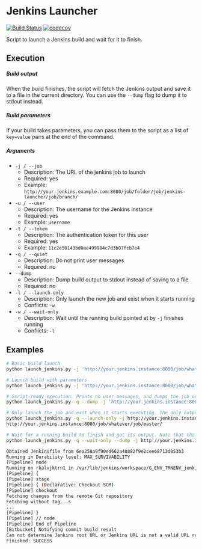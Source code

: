 # Jenkins Launcher

[![Build Status](https://travis-ci.org/ocaballeror/jenkins-launch.svg?branch=master)](https://travis-ci.org/ocaballeror/jenkins-launch)
[![codecov](https://codecov.io/gh/ocaballeror/jenkins-launch/branch/master/graph/badge.svg)](https://codecov.io/gh/ocaballeror/jenkins-launch)


Script to launch a Jenkins build and wait for it to finish.

## Execution

##### Build output
When the build finishes, the script will fetch the Jenkins output and save it to a file in the current directory. You can use the `--dump` flag to dump it to stdout instead.

##### Build parameters
If your build takes parameters, you can pass them to the script as a list of `key=value` pairs at the end of the command.

##### Arguments
* `-j / --job`
    * Description: The URL of the jenkins job to launch
    * Required: yes
    * Example: `http://your.jenkins.example.com:8080/job/folder/job/jenkins-launcher/job/branch/`
* `-u / --user`
    * Description: The username for the Jenkins instance
    * Required: yes
    * Example: `username`
* `-t / --token`
    * Description: The authentication token for this user
    * Required: yes
    * Example: `11c2e50143bd0ae499984c7d3b07fcb7e4`
* `-q / --quiet`
    * Description: Do not print user messages
    * Required: no
* `--dump`
    * Description: Dump build output to stdout instead of saving to a file
    * Required: no
* `-l / --launch-only`
    * Description: Only launch the new job and exist when it starts running
	* Conflicts: `-w`
* `-w / --wait-only`
    * Description: Wait until the running build pointed at by `-j` finishes running
	* Conflicts: `-l`

## Examples

```sh
# Basic build launch
python launch_jenkins.py -j 'http://your.jenkins.instance:8080/job/whatever/job/master' -u username -t token

# Launch build with parameters
python launch_jenkins.py -j 'http://your.jenkins.instance:8080/job/whatever/job/master' -u username -t token param1=value 'param2=another value'

# Script-ready execution. Prints no user messages, and dumps the job output to stdout
python launch_jenkins.py -q --dump -j 'http://your.jenkins.instance:8080/job/whatever/job/master' -u username -t token param1=value param2=another_value

# Only launch the job and exit when it starts executing. The only output is the URL of the running build.
python launch_jenkins.py -q --launch-only -j http://your.jenkins.instance:8080/job/whatever/job/master -u ...
http://your.jenkins.instance:8080/job/whatever/job/master/

# Wait for a running build to finish and get its output. Note that the url corresponds to a specific build (number 62)
python launch_jenkins.py -q --wait-only --dump -j http://your.jenkins.instance:8080/job/whatever/job/master/62 -u ...

Obtained Jenkinsfile from 6ea258a9f90ed662a48882f9e2cee68713d053b3
Running in Durability level: MAX_SURVIVABILITY
[Pipeline] node
Running on rkalvjktrn1 in /var/lib/jenkins/workspace/G_ENV_TRNENV_jenkins-test_master
[Pipeline] {
[Pipeline] stage
[Pipeline] { (Declarative: Checkout SCM)
[Pipeline] checkout
Fetching changes from the remote Git repository
Fetching without tag...s
...
[Pipeline] }
[Pipeline] // node
[Pipeline] End of Pipeline
[Bitbucket] Notifying commit build result
Can not determine Jenkins root URL or Jenkins URL is not a valid URL regarding Bitbucket API. Commit status notifications are disabled until a root URL is configured in Jenkins global configuration.
Finished: SUCCESS
```
